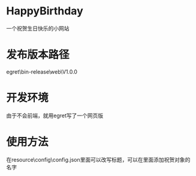 # HappyBirthday
一个祝贺生日快乐的小网站
# 发布版本路径
egret\bin-release\web\V1.0.0
# 开发环境
由于不会前端，就用egret写了一个网页版
# 使用方法
在resource\config\config.json里面可以改写标题，可以在里面添加祝贺对象的名字